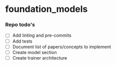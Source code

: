 # foundation_models

### Repo todo's
* [ ] Add linting and pre-commits 
* [ ] Add tests
* [ ] Document list of papers/concepts to implement
* [ ] Create model section
* [ ] Create trainer architecture